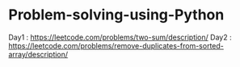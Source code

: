 # Problem-solving-using-Python
Day1 : https://leetcode.com/problems/two-sum/description/
Day2 : https://leetcode.com/problems/remove-duplicates-from-sorted-array/description/
